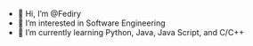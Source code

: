 - 👋 Hi, I’m @Fediry
- 👀 I’m interested in Software Engineering
- 🌱 I’m currently learning Python, Java, Java Script, and C/C++

<!---
Fediry/Fediry is a ✨ special ✨ repository because its `README.md` (this file) appears on your GitHub profile.
You can click the Preview link to take a look at your changes.
--->
